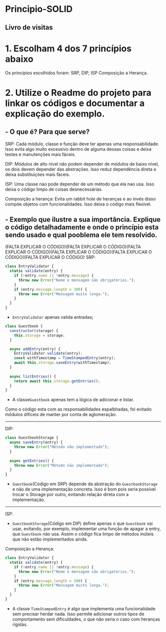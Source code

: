# Principio-SOLID
## Livro de visitas

# 1. Escolham 4 dos 7 princípios abaixo
Os princípios escolhidos foram: SRP, DIP, ISP Composição a Herança.

# 2. Utilize o Readme do projeto para linkar os códigos e documentar a explicação do exemplo.

## - O que é? Para que serve?
SRP: Cada módulo, classe e função deve ter apenas uma responsabilidade. Isso evita algo muito excessivo dentro de alguma dessas coisas e deixa testes e manutenções mais fáceis.

DIP: Módulos de alto nível não podem depender de módulos de baixo nível, os dois devem depender das abstrações. Isso reduz dependência direta e deixa substituições mais fáceis.

ISP: Uma classe nao pode depender de um método que ela nao usa. Isso deixa o código limpo de coisas desnecessárias.

Composição a herança: Evita um rabbit hole de heranças e ao invés disso compõe objetos com funcionalidades. Isso deixa o código mais flexível.

## - Exemplo que ilustre a sua importância. Explique o código detalhadamente e onde o princípio esta sendo usado e qual pooblema ele tem resolvido.
(FALTA EXPLICAR O CÓDIGO)(FALTA EXPLICAR O CÓDIGO)(FALTA EXPLICAR O CÓDIGO)(FALTA EXPLICAR O CÓDIGO)(FALTA EXPLICAR O CÓDIGO)(FALTA EXPLICAR O CÓDIGO)
SRP: 

```javascript
class EntryValidator {
  static validate(entry) {
    if (!entry.name || !entry.message) {
      throw new Error("Nome e mensagem são obrigatórios.");
    }
    if (entry.message.length > 300) {
      throw new Error("Mensagem muito longa.");
    }
  }
}
```
- `EntryValidator` apenas valida entradas;

```javascript
class Guestbook {
  constructor(storage) {
    this.storage = storage;
  }

  async addEntry(entry) {
    EntryValidator.validate(entry);
    const withTimestamp = TimeStampedEntry(entry);
    await this.storage.saveEntry(withTimestamp);
  }
  
  async listEntries() {
    return await this.storage.getEntries();
  }
}
```
- A classe`Guestbook` apenas tem a lógica de adicionar e listar.

Como o código esta com as responsabilidades espalbhadas, foi evitado módulos difíceis de manter por conta de aglomeração.

---

DIP:

```javascript
class GuestbookStorage {
  async saveEntry(entry) {
    throw new Error("Método não implementado");
  }
  
  async getEntries() {
    throw new Error("Método não implementado");
  }
}
```
- `Guestbook`(Código em SRP) depende da abstração do `GuestbookStorage` e não de uma implementação concreta. Isso é bom pois seria possível trocar o Storage por outro, evitando relação direta com a implementação.

---

ISP:

- `GuestbookStorage`(Código em DIP) define apenas o que `Guestbook` vai usar, evitando, por exemplo, implementar uma função de apagar a entry, que `Guestbook` não usa. Assim o código fica limpo de métodos inúteis que não estão implementados ainda.

Composição a Herança:

```javascript
class EntryValidator {
  static validate(entry) {
    if (!entry.name || !entry.message) {
      throw new Error("Nome e mensagem são obrigatórios.");
    }
    if (entry.message.length > 300) {
      throw new Error("Mensagem muito longa.");
    }
  }
}
```
- A classe `TimeStampedEntry` é algo que implementa uma funcionalidade sem precisar herdar nada. Isso permite adicionar outros tipos de comportamento sem dificuldades, o que não seria o caso com heranças rígidas.
